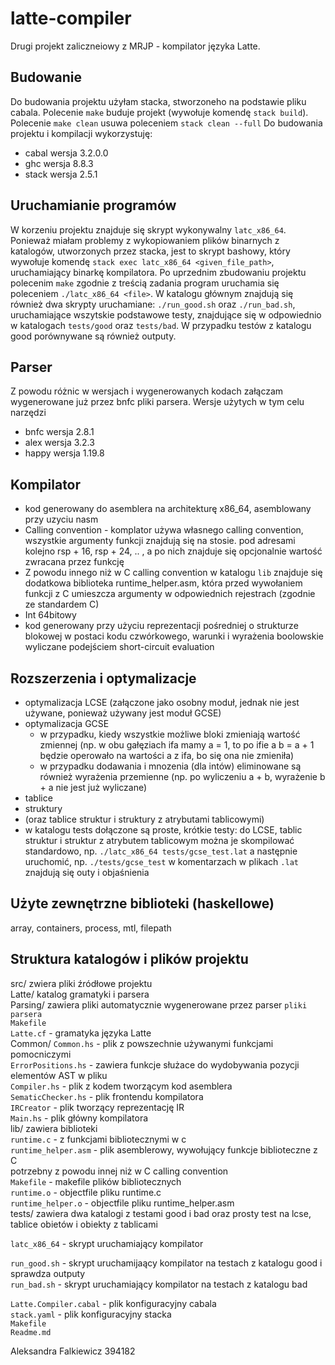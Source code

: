 # latte-compiler
Drugi projekt zaliczneiowy z MRJP - kompilator języka Latte.


## Budowanie
Do budowania projektu użyłam stacka, stworzoneho na podstawie pliku cabala.
Polecenie `make` buduje projekt (wywołuje komendę `stack build`).
Polecenie `make clean` usuwa poleceniem `stack clean --full`
Do budowania projektu i kompilacji wykorzystuję:
* cabal wersja 3.2.0.0
* ghc wersja 8.8.3
* stack wersja 2.5.1


## Uruchamianie programów
W korzeniu projektu znajduje się skrypt wykonywalny `latc_x86_64`.
Ponieważ miałam problemy z wykopiowaniem plików binarnych z katalogów, utworzonych przez stacka, jest to skrypt bashowy, który wywołuje komendę `stack exec latc_x86_64 <given_file_path>`, uruchamiający binarkę kompilatora.
Po uprzednim zbudowaniu projektu polecenim `make` zgodnie z treścią zadania program uruchamia się poleceniem `./latc_x86_64 <file>`.
W katalogu głównym znajdują się również dwa skrypty uruchamiane: `./run_good.sh` oraz `./run_bad.sh`, uruchamiające wszytskie podstawowe testy, znajdujące się w odpowiednio w katalogach `tests/good` oraz `tests/bad`. W przypadku testów z katalogu good porównywane są również outputy.


## Parser
Z powodu różnic w wersjach i wygenerowanych kodach załączam wygenerowane już przez bnfc pliki parsera.
Wersje użytych w tym celu narzędzi
* bnfc wersja 2.8.1
* alex wersja 3.2.3
* happy wersja 1.19.8


## Kompilator
* kod generowany do asemblera na architekturę x86_64, asemblowany przy uzyciu nasm
* Calling convention - komplator używa własnego calling convention, wszystkie argumenty funkcji znajdują się na stosie.
                        pod adresami kolejno rsp + 16, rsp + 24, .. , a po nich znajduje się opcjonalnie wartość zwracana przez funkcję
* Z powodu innego niż w C calling convention w katalogu `lib` znajduje się dodatkowa biblioteka runtime_helper.asm, która przed wywołaniem
  funkcji z C umieszcza argumenty w odpowiednich rejestrach (zgodnie ze standardem C)
* Int 64bitowy
* kod generowany przy użyciu reprezentacji pośredniej o strukturze blokowej w postaci kodu czwórkowego, warunki i wyrażenia boolowskie wyliczane podejściem short-circuit evaluation


## Rozszerzenia i optymalizacje
* optymalizacja LCSE (załączone jako osobny moduł, jednak nie jest używane, ponieważ używany jest moduł GCSE)
* optymalizacja GCSE
    - w przypadku, kiedy wszystkie możliwe bloki zmieniają wartość zmiennej (np. w obu gałęziach ifa mamy a = 1, to po ifie a b = a + 1 będzie operowało na wartości a z ifa, bo się ona nie zmieniła)
    - w przypadku dodawania i mnozenia (dla intów) eliminowane są również wyrażenia przemienne (np. po wyliczeniu a + b, wyrażenie b + a nie jest już wyliczane)
* tablice
* struktury
* (oraz tablice struktur i struktury z atrybutami tablicowymi)
* w katalogu tests dołączone są proste, krótkie testy: do LCSE, tablic struktur i struktur z atrybutem tablicowym
   można je skompilować standardowo, np. `./latc_x86_64 tests/gcse_test.lat`
   a następnie uruchomić, np. `./tests/gcse_test`
   w komentarzach w plikach `.lat` znajdują się outy i objaśnienia


## Użyte zewnętrzne biblioteki (haskellowe)
array, containers, process, mtl, filepath


## Struktura katalogów i plików projektu

src/ zwiera pliki źródłowe projektu  
    Latte/ katalog gramatyki i parsera  
        Parsing/  zawiera pliki automatycznie wygenerowane przez parser `pliki parsera`  
        `Makefile`  
        `Latte.cf` - gramatyka języka Latte  
    Common/
        `Common.hs` - plik z powszechnie używanymi funkcjami pomocniczymi  
        `ErrorPositions.hs` - zawiera funkcje służace do wydobywania pozycji elementów AST w pliku  
    `Compiler.hs` - plik z kodem tworzącym kod asemblera  
    `SematicChecker.hs` - plik frontendu kompilatora  
    `IRCreator` - plik tworzący reprezentację IR  
    `Main.hs` - plik główny kompilatora  
lib/ zawiera biblioteki  
    `runtime.c` - z funkcjami bibliotecznymi w c  
    `runtime_helper.asm` - plik asemblerowy, wywołujący funkcje biblioteczne z C  
                           potrzebny z powodu innej niż w C calling convention  
    `Makefile` - makefile plików bibliotecznych  
    `runtime.o` - objectfile pliku runtime.c  
    `runtime_helper.o` - objectfile pliku runtime_helper.asm  
tests/ zawiera dwa katalogi z testami good i bad oraz prosty test na lcse, tablice obietów i obiekty z tablicami 
  
`latc_x86_64` - skrypt uruchamiający kompilator  
  
`run_good.sh` - skrypt uruchamijaący kompilator na testach z katalogu good i sprawdza outputy  
`run_bad.sh` - skrypt uruchamiający kompilator na testach z katalogu bad  
  
`Latte.Compiler.cabal` - plik konfiguracyjny cabala  
`stack.yaml` - plik konfiguracyjny stacka  
`Makefile`  
`Readme.md`  
  
  
Aleksandra Falkiewicz 394182

